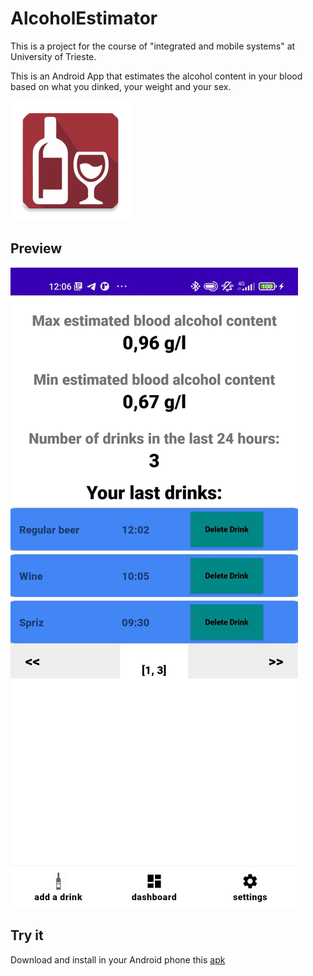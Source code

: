 # AlcoholEstimator 


This is a project for the course of "integrated and mobile systems" at University of Trieste.

This is an Android App that estimates the alcohol content in your blood based on what you dinked, your weight and your sex.

![logo img](https://github.com/AndreaGonzato/AlcoholEstimator/blob/main/app/src/main/res/mipmap-xxxhdpi/ic_launcher.png)


## Preview


![demo img](https://github.com/AndreaGonzato/AlcoholEstimator/blob/main/demoApp.jpeg)

## Try it

Download and install in your Android phone this [apk](https://github.com/AndreaGonzato/AlcoholEstimator/blob/main/AlcoholEstimatorApp.apk)
